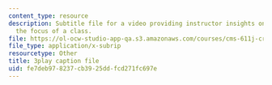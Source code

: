 ```yaml
---
content_type: resource
description: Subtitle file for a video providing instructor insights on clearly communicating
  the focus of a class.
file: https://ol-ocw-studio-app-qa.s3.amazonaws.com/courses/cms-611j-creating-video-games-fall-2014/fe7deb978237cb3925ddfcd271fc697e_T0GdXZusbKI.srt
file_type: application/x-subrip
resourcetype: Other
title: 3play caption file
uid: fe7deb97-8237-cb39-25dd-fcd271fc697e
---
```

